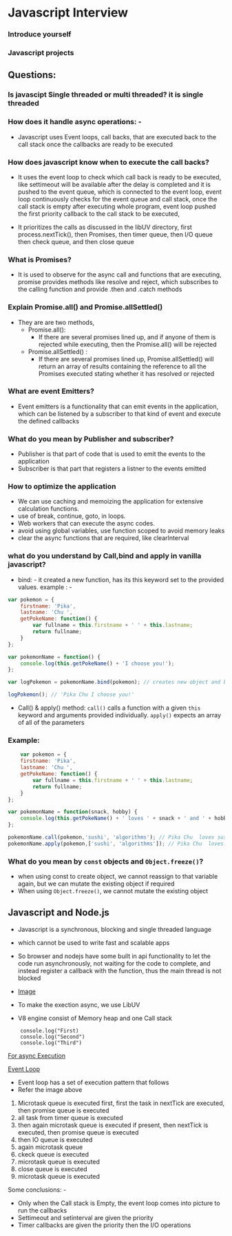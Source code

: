# Javascript Interview
### Introduce yourself
### Javascript projects

## Questions:
### Is javascipt Single threaded or multi threaded? it is single threaded
### How does it handle async operations: -  
- Javascript uses Event loops, call backs, that are executed back to the call stack once the callbacks are ready to be executed 
### How does javascript know when to execute the call backs?

- It uses the event loop to check which call back is ready to be executed, like settimeout will be available after the delay is completed and it is pushed to the event queue, which is connected to the event loop, event loop continuously checks for the event queue and call stack, once the call stack is empty after executing whole program, event loop pushed the first priority callback to the call stack to be executed,

- It prioritizes the calls as discussed in the libUV directory, first process.nextTick(), then Promises, then timer queue, then I/O queue then check queue, and then close queue

### What is Promises?
- It is used to observe for the async call and functions that are executing, promise provides methods like resolve and reject, which subscribes to the calling function and provide .then and .catch methods
### Explain Promise.all() and Promise.allSettled() 
- They are are two methods, 
    - Promise.all():
        - If there are several promises lined up, and if anyone of them is rejected while executing, then the Promise.all() will be rejected
    - Promise.allSettled() :
        - If there are several promises lined up, Promise.allSettled() will return an array of results containing the reference to all the Promises executed stating whether it has resolved or rejected

### What are event Emitters?
- Event emitters is a functionality that can emit events in the application, which can be listened by a subscriber to that kind of event and execute the defined callbacks
### What do you mean by Publisher and subscriber?
- Publisher is that part of code that is used to emit the events to the application
- Subscriber is that part that registers a listner to the events emitted

### How to optimize the application
- We can use caching and memoizing the application for extensive calculation functions.
- use of break, continue, goto, in loops.
- Web workers that can execute the async codes.
- avoid using global variables, use function scoped to avoid memory leaks
- clear the async functions that are required, like clearInterval

### what do you understand by Call,bind and apply in vanilla javascript?
- bind: - it created a new function, has its this keyword set to the provided values.
example : - 
```javascript
var pokemon = {
    firstname: 'Pika',
    lastname: 'Chu ',
    getPokeName: function() {
        var fullname = this.firstname + ' ' + this.lastname;
        return fullname;
    }
};

var pokemonName = function() {
    console.log(this.getPokeName() + 'I choose you!');
};

var logPokemon = pokemonName.bind(pokemon); // creates new object and binds pokemon. 'this' of pokemon === pokemon now

logPokemon(); // 'Pika Chu I choose you!'
```
- Call() & apply() method: 
    `call()` calls a function with a given `this` keyword and arguments provided individually.
    `apply()` expects an array of all of the parameters

### Example:
```javascript
    var pokemon = {
    firstname: 'Pika',
    lastname: 'Chu ',
    getPokeName: function() {
        var fullname = this.firstname + ' ' + this.lastname;
        return fullname;
    }
};

var pokemonName = function(snack, hobby) {
    console.log(this.getPokeName() + ' loves ' + snack + ' and ' + hobby);
};

pokemonName.call(pokemon,'sushi', 'algorithms'); // Pika Chu  loves sushi and algorithms
pokemonName.apply(pokemon,['sushi', 'algorithms']); // Pika Chu  loves sushi and algorithms
```

### What do you mean by `const` objects and `Object.freeze()`?
- when using const to create object, we cannot reassign to that variable again, but we can mutate the existing object if required
- When using `Object.freeze()`, we cannot mutate the existing object




## Javascript and Node.js

- Javascript is a synchronous, blocking and single threaded language
- which cannot be used to write fast and scalable apps
- So browser and nodejs have some built in api functionality to let the code run asynchronously, not waiting for the code to complete, and instead register a callback with the function, thus the main thread is not blocked

- [Image](https://prnt.sc/0O262PrLRgSo)

- To make the exection async, we use LibUV

- V8 engine consist of Memory heap and one Call stack

```
    console.log("First)
    console.log("Second")
    console.log("Third")
```
[For async Execution](https://prnt.sc/HJXEO6FW3Von)

[Event Loop](https://prnt.sc/xmkCxv9lgsjI)


- Event loop has a set of execution pattern that follows
- Refer the image above

1. Microtask queue is executed first, first the task in nextTick are executed, then promise queue is executed
2. all task from timer queue is executed
3. then again microtask queue is executed if present, then nextTick is executed, then promise queue is executed
4. then IO queue is executed
5. again microtask queue
6. ckeck queue is executed
7. microtask queue is executed
8. close queue is executed
9. microtask queue is executed

Some conclusions: - 

- Only when the Call stack is Empty, the event loop comes into picture to run the callbacks
- Settimeout and setinterval are given the priority
- Timer callbacks are given the priority then the I/O operations